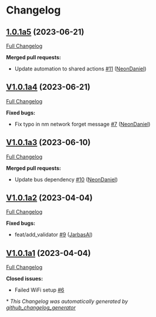 # Changelog

## [1.0.1a5](https://github.com/OpenVoiceOS/ovos-PHAL-plugin-network-manager/tree/1.0.1a5) (2023-06-21)

[Full Changelog](https://github.com/OpenVoiceOS/ovos-PHAL-plugin-network-manager/compare/V1.0.1a4...1.0.1a5)

**Merged pull requests:**

- Update automation to shared actions [\#11](https://github.com/OpenVoiceOS/ovos-PHAL-plugin-network-manager/pull/11) ([NeonDaniel](https://github.com/NeonDaniel))

## [V1.0.1a4](https://github.com/OpenVoiceOS/ovos-PHAL-plugin-network-manager/tree/V1.0.1a4) (2023-06-21)

[Full Changelog](https://github.com/OpenVoiceOS/ovos-PHAL-plugin-network-manager/compare/V1.0.1a3...V1.0.1a4)

**Fixed bugs:**

- Fix typo in nm network forget message [\#7](https://github.com/OpenVoiceOS/ovos-PHAL-plugin-network-manager/pull/7) ([NeonDaniel](https://github.com/NeonDaniel))

## [V1.0.1a3](https://github.com/OpenVoiceOS/ovos-PHAL-plugin-network-manager/tree/V1.0.1a3) (2023-06-10)

[Full Changelog](https://github.com/OpenVoiceOS/ovos-PHAL-plugin-network-manager/compare/V1.0.1a2...V1.0.1a3)

**Merged pull requests:**

- Update bus dependency [\#10](https://github.com/OpenVoiceOS/ovos-PHAL-plugin-network-manager/pull/10) ([NeonDaniel](https://github.com/NeonDaniel))

## [V1.0.1a2](https://github.com/OpenVoiceOS/ovos-PHAL-plugin-network-manager/tree/V1.0.1a2) (2023-04-04)

[Full Changelog](https://github.com/OpenVoiceOS/ovos-PHAL-plugin-network-manager/compare/V1.0.1a1...V1.0.1a2)

**Fixed bugs:**

- feat/add\_validator [\#9](https://github.com/OpenVoiceOS/ovos-PHAL-plugin-network-manager/pull/9) ([JarbasAl](https://github.com/JarbasAl))

## [V1.0.1a1](https://github.com/OpenVoiceOS/ovos-PHAL-plugin-network-manager/tree/V1.0.1a1) (2023-04-04)

[Full Changelog](https://github.com/OpenVoiceOS/ovos-PHAL-plugin-network-manager/compare/V1.0.0...V1.0.1a1)

**Closed issues:**

- Failed WiFi setup [\#6](https://github.com/OpenVoiceOS/ovos-PHAL-plugin-network-manager/issues/6)



\* *This Changelog was automatically generated by [github_changelog_generator](https://github.com/github-changelog-generator/github-changelog-generator)*
